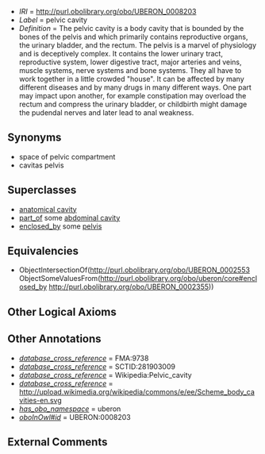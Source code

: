  * *IRI* = http://purl.obolibrary.org/obo/UBERON_0008203
 * *Label* = pelvic cavity
 * *Definition* = The pelvic cavity is a body cavity that is bounded by the bones of the pelvis and which primarily contains reproductive organs, the urinary bladder, and the rectum. The pelvis is a marvel of physiology and is deceptively complex. It contains the lower urinary tract, reproductive system, lower digestive tract, major arteries and veins, muscle systems, nerve systems and bone systems. They all have to work together in a little crowded "house". It can be affected by many different diseases and by many drugs in many different ways. One part may impact upon another, for example constipation may overload the rectum and compress the urinary bladder, or childbirth might damage the pudendal nerves and later lead to anal weakness.

## Synonyms

 * space of pelvic compartment
 * cavitas pelvis

## Superclasses

 * [anatomical cavity](../../UBERON/53/UBERON_0002553.md)
 * [part_of](../../BFO/50/BFO_0000050.md) some [abdominal cavity](../../UBERON/84/UBERON_0003684.md)
 * [enclosed_by](../../core#enclosed/by/core#enclosed_by.md) some [pelvis](../../UBERON/55/UBERON_0002355.md)

## Equivalencies

 * ObjectIntersectionOf(<http://purl.obolibrary.org/obo/UBERON_0002553> ObjectSomeValuesFrom(<http://purl.obolibrary.org/obo/uberon/core#enclosed_by> <http://purl.obolibrary.org/obo/UBERON_0002355>))

## Other Logical Axioms


## Other Annotations

 * *[database_cross_reference](../../ef/oboInOwl#hasDbXref.md)* = FMA:9738
 * *[database_cross_reference](../../ef/oboInOwl#hasDbXref.md)* = SCTID:281903009
 * *[database_cross_reference](../../ef/oboInOwl#hasDbXref.md)* = Wikipedia:Pelvic_cavity
 * *[database_cross_reference](../../ef/oboInOwl#hasDbXref.md)* = http://upload.wikimedia.org/wikipedia/commons/e/ee/Scheme_body_cavities-en.svg
 * *[has_obo_namespace](../../ce/oboInOwl#hasOBONamespace.md)* = uberon
 * *[oboInOwl#id](../../id/oboInOwl#id.md)* = UBERON:0008203

## External Comments

